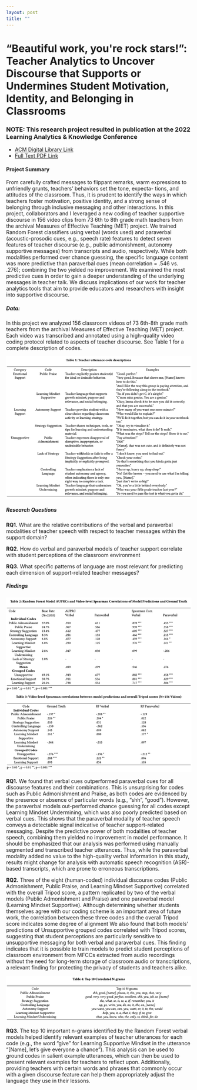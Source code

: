 ```yaml
---
layout: post
title: ""
---
```

<head>
  <link rel="stylesheet" href="../assets/css/projectstyles.css">
</head>

# “Beautiful work, you're rock stars!”: Teacher Analytics to Uncover Discourse that Supports or Undermines Student Motivation, Identity, and Belonging in Classrooms

### NOTE: This research project resulted in publication at the 2022 Learning Analytics & Knowledge Conference 

- [ACM Digital Library Link](https://dl-acm-org.colorado.idm.oclc.org/doi/10.1145/3506860.3506896)
- <a href="../assets/img/projects/cetd-belonging/beautiful-work-youre-rockstars.pdf" target="_blank">Full Text PDF Link</a>


#### Project Summary

From carefully crafted messages to flippant remarks, warm expressions to unfriendly grunts, teachers’ behaviors set the tone, expecta- tions, and attitudes of the classroom. Thus, it is prudent to identify the ways in which teachers foster motivation, positive identity, and a strong sense of belonging through inclusive messaging and other interactions. In this project, collaborators and I leveraged a new coding of teacher supportive discourse in 156 video clips from 73 6th to 8th grade math teachers from the archival Measures of Effective Teaching (MET) project. We trained Random Forest classifiers using verbal (words used) and paraverbal (acoustic-prosodic cues, e.g., speech rate) features to detect seven features of teacher discourse (e.g., public admonishment, autonomy supportive messages) from transcripts and audio, respectively. While both modalities performed over chance guessing, the specific language content was more predictive than paraverbal cues (mean correlation = .546 vs. .276); combining the two yielded no improvement. We examined the most predictive cues in order to gain a deeper understanding of the underlying messages in teacher talk. We discuss implications of our work for teacher analytics tools that aim to provide educators and researchers with insight into supportive discourse.


##### Data: 

In this project we analyzed 156 classroom videos of 73 6th-8th grade math teachers from the archival Measures of Effective Teaching (MET) project. Each video was transcribed and annotated using a high-quality video coding protocol related to aspects of teacher discourse. See Table 1 for a complete description of codes.

<img src="../assets/img/projects/cetd-belonging/teacher-utterance-codes.png">



##### Research Questions

<b>RQ1.</b> What are the relative contributions of the verbal and paraverbal modalities of teacher speech with respect to teacher messages within the support domain?

<b>RQ2.</b> How do verbal and paraverbal models of teacher support correlate with student perceptions of the classroom environment

<b>RQ3.</b> What specific patterns of language are most relevant for predicting each dimension of support-related teacher messages?



##### Findings


<img src="../assets/img/projects/cetd-belonging/model-results.png">

<b>RQ1.</b> 
We found that verbal cues outperformed paraverbal cues for all discourse features and their combinations. This is unsurprising for codes such as Public Admonishment and Praise, as both codes are evidenced by the presence or absence of particular words (e.g., “shh”, “good”). However, the paraverbal models out-performed chance guessing for all codes except Learning Mindset Undermining, which was also poorly predicted based on verbal cues. This shows that the paraverbal modality of teacher speech conveys a detectable signal indicative of teacher support-related messaging. Despite the predictive power of both modalities of teacher speech, combining them yielded no improvement in model performance. It should be emphasized that our analysis was performed using manually segmented and transcribed teacher utterances. Thus, while the paraverbal modality added no value to the high-quality verbal information in this study, results might change for analysis with automatic speech recognition (ASR)-based transcripts, which are prone to erroneous transcriptions.

<b>RQ2.</b>
Three of the eight (human-coded) individual discourse codes (Public Admonishment, Public Praise, and Learning Mindset Supportive) correlated with the overall Tripod score, a pattern replicated by two of the verbal models (Public Admonishment and Praise) and one paraverbal model (Learning Mindset Supportive). Although determining whether students themselves agree with our coding scheme is an important area of future work, the correlation between these three codes and the overall Tripod score indicates some degree of alignment We also found that both models’ predictions of Unsupportive grouped codes correlated with Tripod scores, suggesting that student perceptions are particularly sensitive to unsupportive messaging for both verbal and paraverbal cues. This finding indicates that it is possible to train models to predict student perceptions of classroom environment from MFCCs extracted from audio recordings without the need for long-term storage of classroom audio or transcriptions, a relevant finding for protecting the privacy of students and teachers alike.


<img src="../assets/img/projects/cetd-belonging/top-n-grams.png">


<b>RQ3.</b> The top 10 important n-grams identified by the Random Forest verbal models helped identify relevant examples of teacher utterances for each code (e.g., the word “give” for Learning Supportive Mindset in the utterance “[Name], let’s give everyone a chance”). This analysis can be used to ground codes in salient example utterances, which can then be used to present relevant examples for teachers to reflect upon. Additionally, providing teachers with certain words and phrases that commonly occur with a given discourse feature can help them appropriately adjust the language they use in their lessons.



